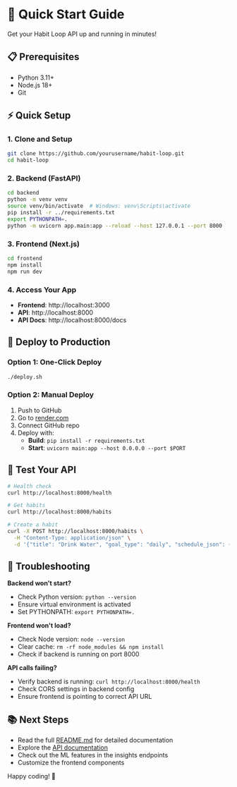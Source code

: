 # 🚀 Quick Start Guide

Get your Habit Loop API up and running in minutes!

## 📋 Prerequisites

- Python 3.11+
- Node.js 18+
- Git

## ⚡ Quick Setup

### 1. Clone and Setup
```bash
git clone https://github.com/yourusername/habit-loop.git
cd habit-loop
```

### 2. Backend (FastAPI)
```bash
cd backend
python -m venv venv
source venv/bin/activate  # Windows: venv\Scripts\activate
pip install -r ../requirements.txt
export PYTHONPATH=.
python -m uvicorn app.main:app --reload --host 127.0.0.1 --port 8000
```

### 3. Frontend (Next.js)
```bash
cd frontend
npm install
npm run dev
```

### 4. Access Your App
- **Frontend**: http://localhost:3000
- **API**: http://localhost:8000
- **API Docs**: http://localhost:8000/docs

## 🚀 Deploy to Production

### Option 1: One-Click Deploy
```bash
./deploy.sh
```

### Option 2: Manual Deploy
1. Push to GitHub
2. Go to [render.com](https://render.com)
3. Connect GitHub repo
4. Deploy with:
   - **Build**: `pip install -r requirements.txt`
   - **Start**: `uvicorn main:app --host 0.0.0.0 --port $PORT`

## 🎯 Test Your API

```bash
# Health check
curl http://localhost:8000/health

# Get habits
curl http://localhost:8000/habits

# Create a habit
curl -X POST http://localhost:8000/habits \
  -H "Content-Type: application/json" \
  -d '{"title": "Drink Water", "goal_type": "daily", "schedule_json": {"days": [1,2,3,4,5,6,7]}}'
```

## 🔧 Troubleshooting

**Backend won't start?**
- Check Python version: `python --version`
- Ensure virtual environment is activated
- Set PYTHONPATH: `export PYTHONPATH=.`

**Frontend won't load?**
- Check Node version: `node --version`
- Clear cache: `rm -rf node_modules && npm install`
- Check if backend is running on port 8000

**API calls failing?**
- Verify backend is running: `curl http://localhost:8000/health`
- Check CORS settings in backend config
- Ensure frontend is pointing to correct API URL

## 📚 Next Steps

- Read the full [README.md](README.md) for detailed documentation
- Explore the [API documentation](http://localhost:8000/docs)
- Check out the ML features in the insights endpoints
- Customize the frontend components

Happy coding! 🎉
